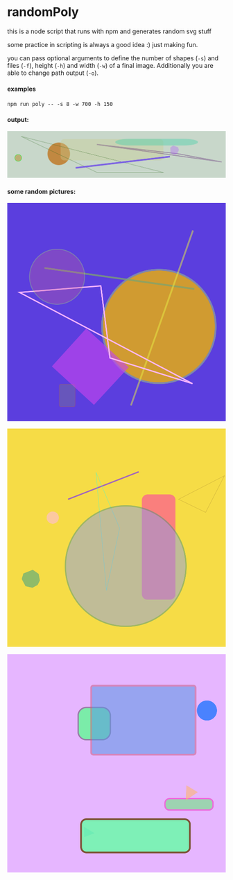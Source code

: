 # randomPoly

this is a node script that runs with npm and generates random svg stuff

some practice in scripting is always a good idea :)
just making fun.

you can pass optional arguments to define the number of shapes (```-s```) and files (```-f```), height (```-h```) and width (```-w```) of a final image. Additionally you are able to change path output (```-o```).

#### examples
```
npm run poly -- -s 8 -w 700 -h 150
```
#### output:

![modern art](./output/random-poly-4.svg)

#### some random pictures:

![modern art](./output/random-poly-1.svg)

![modern art](./output/random-poly-2.svg)

![modern art](./output/random-poly-3.svg)
